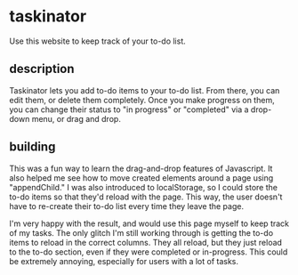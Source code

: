 # taskinator
Use this website to keep track of your to-do list.

## description

Taskinator lets you add to-do items to your to-do list.  From there, you can edit them, or delete them completely. Once you make progress on them, you can change their status to "in progress" or "completed" via a drop-down menu, or drag and drop.  

## building

This was a fun way to learn the drag-and-drop features of Javascript. It also helped me see how to move created elements around a page using "appendChild."  I was also introduced to localStorage, so I could store the to-do items so that they'd reload with the page.  This way, the user doesn't have to re-create their to-do list every time they leave the page. 

I'm very happy with the result, and would use this page myself to keep track of my tasks. The only glitch I'm still working through is getting the to-do items to reload in the correct columns.  They all reload, but they just reload to the to-do section, even if they were completed or in-progress. This could be extremely annoying, especially for users with a lot of tasks. 